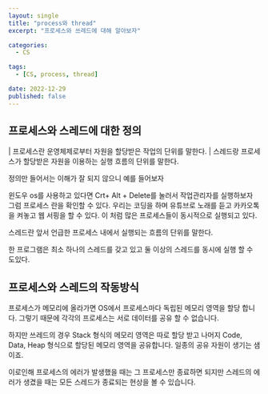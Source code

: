 ```yaml
---
layout: single
title: "process와 thread"
excerpt: "프로세스와 쓰레드에 대해 알아보자"

categories:
  - CS

tags:
  - [CS, process, thread]

date: 2022-12-29
published: false
---
```


## 프로세스와 스레드에 대한 정의

| 프로세스란 운영체제로부터 자원을 할당받은 작업의 단위를 말한다.
| 스레드랑 프로세스가 할당받은 자원을 이용하는 실행 흐름의 단위를 말한다.

정의만 들어서는 이해가 잘 되지 않으니 예를 들어보자

윈도우 os를 사용하고 있다면 Crt+ Alt + Delete를 눌러서 작업관리자를 실행하보자 그럼 프로세스 란을 확인할 수 있다.
우리는 코딩을 하며 유튜브로 노래를 듣고 카카오톡을 켜놓고 웹 서핑을 할 수 있다. 이 처럼 많은 프로세스들이 동시적으로 실행되고 있다.

스레드란 앞서 언급한 프로세스 내에서 실행되는 흐름의 단위를 말한다.

한 프로그램은 최소 하나의 스레드를 갖고 있고 둘 이상의 스레드를 동시에 실행 할 수 도있다.

## 프로세스와 스레드의 작동방식

프로세스가 메모리에 올라가면 OS에서 프로세스마다 독립된 메모리 영역을 할당 합니다. 그렇기 때문에 각각의 프로세스는 서로 데이터를 공유 할 수 없습니다.

하지만 쓰레드의 경우 Stack 형식의 메모리 영역은 따로 할당 받고 나머지 Code, Data, Heap 형식으로 할당된 메모리 영역을 공유합니다. 일종의 공유 자원이 생기는 샘이죠.

이로인해 프로세스의 에러가 발생했을 때는 그 프로세스만 종료하면 되지만 스레드의 에러가 생겼을 때는 모든 스레드가 종료되는 현상을 볼 수 있습니다.
